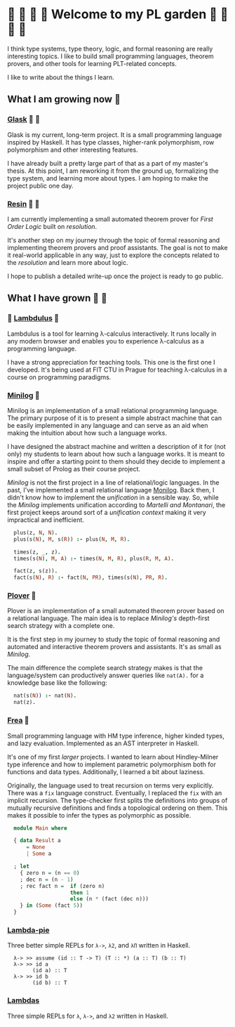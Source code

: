 # :sunflower: :deciduous_tree: :tulip: :blossom: Welcome to my PL garden :rose: :seedling: :hibiscus: :herb:

I think type systems, type theory, logic, and formal reasoning are really interesting topics.
I like to build small programming languages, theorem provers, and other tools for learning PLT-related concepts.

I like to write about the things I learn.


## What I am growing now :seedling:


### [Glask](https://github.com/lambduli/glask) :blossom: :cactus:

Glask is my current, long-term project.
It is a small programming language inspired by Haskell.
It has type classes, higher-rank polymorphism, row polymorphism and other interesting features.

I have already built a pretty large part of that as a part of my master's thesis.
At this point, I am reworking it from the ground up, formalizing the type system, and learning more about types.
I am hoping to make the project public one day.


### [Resin](https://github.com/lambduli/resin) :hibiscus: :tulip:

I am currently implementing a small automated theorem prover for _First Order Logic_ built on *resolution*.

It's another step on my journey through the topic of formal reasoning and implementing theorem provers and proof assistants.
The goal is not to make it real-world applicable in any way, just to explore the concepts related to the _resolution_ and learn more about logic.

I hope to publish a detailed write-up once the project is ready to go public.


## What I have grown :herb: :evergreen_tree:

### :school: [Lambdulus](https://github.com/lambdulus/frontend) :evergreen_tree:

Lambdulus is a tool for learning λ-calculus interactively.
It runs locally in any modern browser and enables you to experience λ-calculus as a programming language.

I have a strong appreciation for teaching tools.
This one is the first one I developed.
It's being used at FIT CTU in Prague for teaching λ-calculus in a course on programming paradigms.

<!-- ![Screenshot of the part of the Lambdulus web interface](./imgs/lambdulus-frontend-fact.png) -->


### [Minilog](https://github.com/lambduli/minilog) :cherry_blossom:

Minilog is an implementation of a small relational programming language.
The primary purpose of it is to present a simple abstract machine that can be easily implemented in any language and can serve as an aid when making the intuition about how such a language works.

I have designed the abstract machine and written a description of it for (not only) my students to learn about how such a language works.
It is meant to inspire and offer a starting point to them should they decide to implement a small subset of Prolog as their course project.

_Minilog_ is not the first project in a line of relational/logic languages.
In the past, I've implemented a small relational language [Monilog](https://github.com/lambduli/monolog).
Back then, I didn't know how to implement the _unification_ in a sensible way.
So, while the _Minilog_ implements unification according to _Martelli and Montanari_,
the first project keeps around sort of a _unification context_ making it very impractical and inefficient.

```prolog
  plus(z, N, N).
  plus(s(N), M, s(R)) :- plus(N, M, R).

  times(z, _, z).
  times(s(N), M, A) :- times(N, M, R), plus(R, M, A).

  fact(z, s(z)).
  fact(s(N), R) :- fact(N, PR), times(s(N), PR, R).
```


### [Plover](https://github.com/lambduli/plover) :rose:

Plover is an implementation of a small automated theorem prover based on a relational language.
The main idea is to replace *Minilog's* depth-first search strategy with a complete one.

It is the first step in my journey to study the topic of formal reasoning and automated and interactive theorem provers and assistants.
It's as small as _Minilog_.

The main difference the complete search strategy makes is that the language/system can productively answer queries like `nat(A).` for a knowledge base like the following:

```prolog
  nat(s(N)) :- nat(N).
  nat(z).
```


### [Frea](https://github.com/lambduli/frea) :chestnut:

Small programming language with HM type inference, higher kinded types, and lazy evaluation.
Implemented as an AST interpreter in Haskell.

It's one of my first _larger_ projects. I wanted to learn about Hindley-Milner type inference and how to implement parametric polymorphism both for functions and data types. Additionally, I learned a bit about laziness.

Originally, the language used to treat recursion on terms very explicitly. There was a `fix` language construct.
Eventually, I replaced the `fix` with an implicit recursion. The type-checker first splits the definitions into groups of mutually recursive definitions and finds a topological ordering on them. This makes it possible to infer the types as polymorphic as possible.

```haskell
  module Main where

  { data Result a
      = None
      | Some a

  ; let
    { zero n = (n == 0)
    ; dec n = (n - 1)
    ; rec fact n =  if (zero n)
                    then 1
                    else (n * (fact (dec n)))
    } in (Some (fact 5))
  }
```
<!--

### [Monolog](https://github.com/lambduli/monolog)

Small logic programming language inspired by Prolog.
Implemented as an AST interpreter in Ruby.
-->
<!--
```prolog
  plus(z, N, N).
  plus(s(N), M, s(R)) :- plus(N, M, R).
  
  times(z, _, z).
  times(s(N), M, A) :- times(N, M, R), plus(R, M, A).
  
  fact(z, s(z)).
  fact(s(N), R) :- fact(N, PR), times(s(N), PR, R).

  :check

  fact(s(s(s(s(s(z))))), F)
```
-->

<!--
### [SJS](https://github.com/lambduli/sjs)

Very simple compiler from a Lisp-inspired programming language targetting JS.
Implemented as a parser and a trivial code-gen in Scala.
-->
<!--
```lisp
  (define fact (n)
    (if (or (= n 0) (= n 1))
      1
      (* n (fact (- n 1)))
    )
  )

  (fact 5)
```
-->

<!--
### [FeenyML](https://github.com/lambduli/FeenyML)

Interpreter and (incomplete) VM for a small programming language inspired by Feeny and ML.
Writen in Haskell using Alex and Happy.

```ml
  function fact (num) ->
    if num == 0
    then 1
    else num * fact(num - 1);

  fact(5)
```
-->

### [Lambda-pie](https://github.com/lambduli/lambda-pie)

Three better simple REPLs for `λ->`, `λ2`, and `λΠ` written in Haskell.

```
  λ-> >> assume (id :: T -> T) (T :: *) (a :: T) (b :: T)
  λ-> >> id a
        (id a) :: T
  λ-> >> id b
        (id b) :: T
```


### [Lambdas](https://github.com/lambduli/lambdas)

Three simple REPLs for `λ`, `λ->`, and `λ2` written in Haskell.

<!--
### [DFSM-DSL](https://github.com/lambduli/dfsm-dsl)

JS DSL for implementing Deterministic Finite State Machines.
-->
